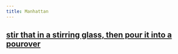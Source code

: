 ```yaml
---
title: Manhattan
---
```


## [stir that in a stirring glass, then pour it into a pourover](https://www.youtube.com/watch?v=ryR4ajvQoY8)

